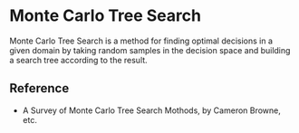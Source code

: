# Monte Carlo Tree Search

Monte Carlo Tree Search is a method for finding optimal decisions in a given domain by taking random samples in the decision space and building a search tree according to the result.


## Reference
* A Survey of Monte Carlo Tree Search Mothods,   by Cameron Browne, etc.
